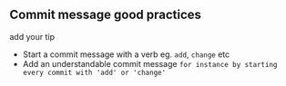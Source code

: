 ## Commit message good practices

add your tip

- Start a commit message with a verb eg. `add`, `change` etc
- Add an understandable commit message
    `for instance by starting every commit with 'add' or 'change'`
